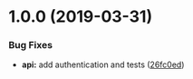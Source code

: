 # 1.0.0 (2019-03-31)


### Bug Fixes

* **api:** add authentication and tests ([26fc0ed](https://github.com/phil-mitchell/exegesis-plugin-clientapi/commit/26fc0ed))
